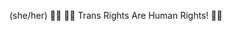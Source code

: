 (she/her)
🦨🏁
🏳️‍⚧️ Trans Rights Are Human Rights! 🏳️‍⚧️
<!---
skuncc/skuncc is a ✨ special ✨ repository because its `README.md` (this file) appears on your GitHub profile.
You can click the Preview link to take a look at your changes.
--->

